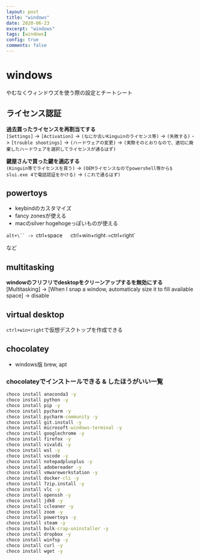 ```yaml
---
layout: post
title: "windows"
date: 2020-06-23
excerpt: "windows"
tags: [windows]
config: true
comments: false
---
```


# windows
やむなくウィンドウズを使う際の設定とチートシート

## ライセンス認証
**過去買ったライセンスを再割当てする**  
`[Settings]` -> `[Activation]` -> `(なにか古いKinguinのライセンス等)` -> `(失敗する)` -> `[trouble shootings]` -> `(ハードウェアの変更)` -> `(実際そのとおりなので、適切に廃棄したハードウェアを選択してライセンスが通るはず)`

**鍵屋さんで買った鍵を適応する**  
`(Kinguin等でライセンスを買う)` -> `(OEMライセンスなのでpowershell等から$ slui.exe 4で電話認証をかける)` -> `(これで通るはず)`

## powertoys
 - keybindのカスタマイズ
 - fancy zonesが使える
 - macのsilver hogehogeっぽいものが使える

`alt+\`` -> `ctrl+space`  
`ctrl+win+right` -> `ctrl+right` 

など

## multitasking

**windowのフリフリでdesktopをクリーンアップするを無効にする**  
[Multitasking] -> [When I snap a window, automaticaly size it to fill available space] -> disable  

## virtual desktop

`ctrl+win+right`で仮想デスクトップを作成できる  


## chocolatey
 - windows版 brew, apt

### chocolateyでインストールできる & したほうがいい一覧

```bat
choco install anaconda3 -y
choco install python -y
choco install pip -y
choco install pycharm -y
choco install pycharm-community -y
choco install git.install -y
choco install microsoft-windows-terminal -y
choco install googlechrome -y
choco install firefox -y
choco install vivaldi -y
choco install wsl -y
choco install vscode -y
choco install notepadplusplus -y
choco install adobereader -y
choco install vmwareworkstation -y
choco install docker-cli -y
choco install 7zip.install -y
choco install vlc -y
choco install openssh -y
choco install jdk8 -y
choco install ccleaner -y
choco install zoom -y
choco install powertoys -y
choco install steam -y
choco install bulk-crap-uninstaller -y
choco install dropbox -y
choco install winfsp -y
choco install curl -y
choco install wget -y
```
